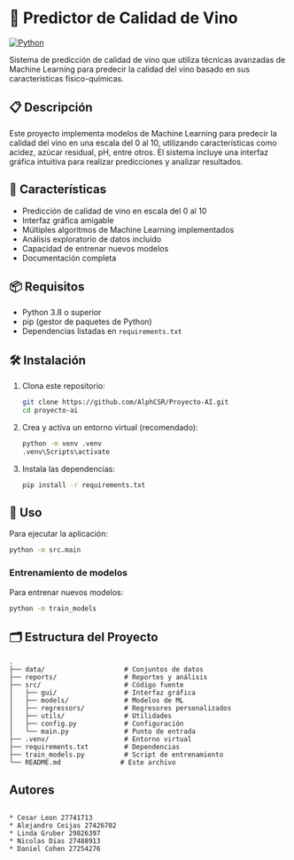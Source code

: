 # 🍷 Predictor de Calidad de Vino

[![Python](https://img.shields.io/badge/Python-3.8+-blue.svg)](https://www.python.org/)

Sistema de predicción de calidad de vino que utiliza técnicas avanzadas de Machine Learning para predecir la calidad del vino basado en sus características físico-químicas.

## 📋 Descripción

Este proyecto implementa modelos de Machine Learning para predecir la calidad del vino en una escala del 0 al 10, utilizando características como acidez, azúcar residual, pH, entre otros. El sistema incluye una interfaz gráfica intuitiva para realizar predicciones y analizar resultados.

## 🚀 Características

- Predicción de calidad de vino en escala del 0 al 10
- Interfaz gráfica amigable
- Múltiples algoritmos de Machine Learning implementados
- Análisis exploratorio de datos incluido
- Capacidad de entrenar nuevos modelos
- Documentación completa

## 📦 Requisitos

- Python 3.8 o superior
- pip (gestor de paquetes de Python)
- Dependencias listadas en `requirements.txt`

## 🛠️ Instalación

1. Clona este repositorio:
   ```bash
   git clone https://github.com/AlphCSR/Proyecto-AI.git
   cd proyecto-ai
   ```

2. Crea y activa un entorno virtual (recomendado):
   ```bash
   python -m venv .venv
   .venv\Scripts\activate 
   ```

3. Instala las dependencias:
   ```bash
   pip install -r requirements.txt
   ```

## 🚀 Uso

Para ejecutar la aplicación:

```bash
python -m src.main
```

### Entrenamiento de modelos

Para entrenar nuevos modelos:

```bash
python -m train_models
```

## 🗂️ Estructura del Proyecto

```
.
├── data/                    # Conjuntos de datos
├── reports/                 # Reportes y análisis
├── src/                     # Código fuente
│   ├── gui/                 # Interfaz gráfica
│   ├── models/              # Modelos de ML
│   ├── regressors/          # Regresores personalizados
│   ├── utils/               # Utilidades
│   ├── config.py            # Configuración
│   └── main.py              # Punto de entrada
├── .venv/                   # Entorno virtual
├── requirements.txt         # Dependencias
├── train_models.py          # Script de entrenamiento
└── README.md               # Este archivo
```

##  Autores
```

* Cesar Leon 27741713
* Alejandro Ceijas 27426702 
* Linda Gruber 29826397
* Nicolas Dias 27488913
* Daniel Cohen 27254276

```